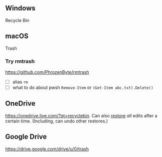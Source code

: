 ## Windows
Recycle Bin
## macOS
Trash
### Try rmtrash
https://github.com/PhrozenByte/rmtrash
- [ ] alias `rm`
- [ ] what to do about pwsh `Remove-Item`  or `(Get-Item abc.txt).Delete()`
## OneDrive
https://onedrive.live.com/?qt=recyclebin.
Can also [restore](https://onedrive.live.com/?v=restore) *all* edits after a certain time. (Including, can undo other restores.)

## Google Drive
https://drive.google.com/drive/u/0/trash